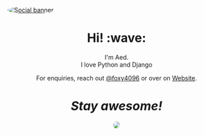 [<img style="border-radius: 50%;" src="https://github.com/foxy4096/foxy4096/assets/54215788/bb620597-dd20-474b-9308-b9cf5c1c8324" alt="Social banner.">
](https://foxy4096)
<h1 align='center'> Hi! :wave:</h1>
<p align='center'>
I'm Aed.
  <br>
I love Python and Django
</p>
<p align='center'>For enquiries, reach out <a href="https://twitter.com/Foxy4096">@foxy4096</a> or over on <a href="https://foxy4096.github.io">Website</a>.</p>

<h1 align='center'><i>Stay awesome!</i></h1>
<p align="center">
<img style="border-radius: 50px;" src="https://github-readme-stats.vercel.app/api?username=foxy4096&show_icons=true&theme=transparent">
</p>
